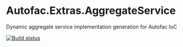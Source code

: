 Autofac.Extras.AggregateService
===============================

Dynamic aggregate service implementation generation for Autofac IoC

[![Build status](https://ci.appveyor.com/api/projects/status/b3gbs0ary7vesd4c?svg=true)](https://ci.appveyor.com/project/Autofac/autofac-extras-aggregateservice)
